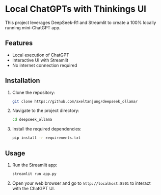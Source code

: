 # Local ChatGPTs with Thinkings UI
This project leverages DeepSeek-R1 and Streamlit to create a 100% locally running mini-ChatGPT app.

## Features
- Local execution of ChatGPT
- Interactive UI with Streamlit
- No internet connection required

## Installation
1. Clone the repository:
    ```bash
    git clone https://github.com/axeltanjung/deepseek_ollama/
    ```
2. Navigate to the project directory:
    ```bash
    cd deepseek_ollama
    ```
3. Install the required dependencies:
    ```bash
    pip install -r requirements.txt
    ```

## Usage
1. Run the Streamlit app:
    ```bash
    streamlit run app.py
    ```
2. Open your web browser and go to `http://localhost:8501` to interact with the ChatGPT UI.
